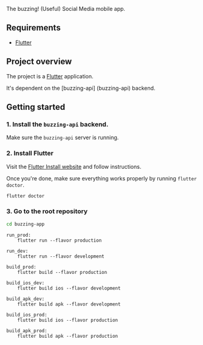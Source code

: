 The buzzing! (Useful) Social Media mobile app.

## Requirements

* [Flutter](https://flutter.io/get-started/install/)

## Project overview

The project is a [Flutter](https://flutter.dev) application.
 
It's dependent on the [buzzing-api] (buzzing-api) backend.


## Getting started

### 1. Install the `buzzing-api` backend.

Make sure the `buzzing-api` server is running.

### 2. Install Flutter

Visit the [Flutter Install website](https://flutter.io/docs/get-started/install) and follow instructions.

Once you're done, make sure everything works properly by running `flutter doctor`.

````sh
flutter doctor
````

### 3. Go to the root repository

```sh
cd buzzing-app
```

```
run_prod:
	flutter run --flavor production

run_dev:
	flutter run --flavor development

build_prod:
	flutter build --flavor production

build_ios_dev:
	flutter build ios --flavor development

build_apk_dev:
	flutter build apk --flavor development

build_ios_prod:
	flutter build ios --flavor production

build_apk_prod:
	flutter build apk --flavor production
```